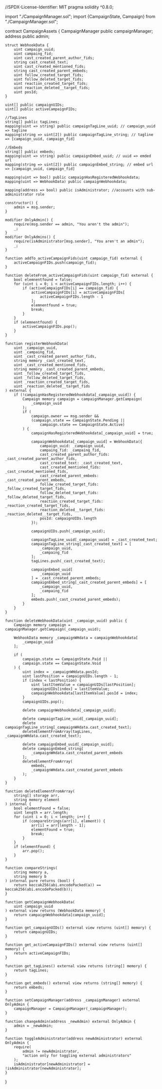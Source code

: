 //SPDX-License-Identifier: MIT
pragma solidity ^0.8.0;

import "./CampaignManager.sol";
import {CampaignState, Campaign} from "./CampaignManager.sol";

contract CampaignAssets {
CampaignManager public campaignManager;
address public admin;

    struct WebhookData {
        uint campaign_uuid;
        uint campaing_fid;
        uint cast_created_parent_author_fids;
        string cast_created_text;
        uint cast_created_mentioned_fids;
        string cast_created_parent_embeds;
        uint follow_created_target_fids;
        uint follow_deleted_target_fids;
        uint reaction_created_target_fids;
        uint reaction_deleted__target_fids;
        uint posId;
    }

    uint[] public campaignUIDs;
    uint[] public activeCampaignFIDs;

    //TagLines
    string[] public tagLines;
    mapping(uint => string) public campaignTagLine_uuid; // campaign_uuid => tagline
    mapping(string => uint[2]) public campaignTagLine_string; // tagline => [campaign_uuid, campaign_fid]

    //Embeds
    string[] public embeds;
    mapping(uint => string) public campaignEmbed_uuid; // uuid => emded url
    mapping(string => uint[2]) public campaignEmbed_string; // embed url => [campaign_uuid, campaign_fid]

    mapping(uint => bool) public campaignHasRegisteredWebhookdata;
    mapping(uint => WebhookData) public campaignWebhookdata;

    mapping(address => bool) public isAdministrator; //accounts with sub-administrator role

    constructor() {
        admin = msg.sender;
    }

    modifier OnlyAdmin() {
        require(msg.sender == admin, "You aren't the admin");
        _;
    }
    modifier OnlyAdmins() {
        require(isAdministrator[msg.sender], "You aren't an admin");
        _;
    }

    function addTo_activeCampaignFids(uint campaign_fid) external {
        activeCampaignFIDs.push(campaign_fid);
    }

    function deleteFrom_activeCampaignFids(uint campaign_fid) external {
        bool elemnentfound = false;
        for (uint i = 0; i < activeCampaignFIDs.length; i++) {
            if (activeCampaignFIDs[i] == campaign_fid) {
                activeCampaignFIDs[i] = activeCampaignFIDs[
                    activeCampaignFIDs.length - 1
                ];
                elemnentfound = true;
                break;
            }
        }
        if (elemnentfound) {
            activeCampaignFIDs.pop();
        }
    }

    function registerWebhookData(
        uint _campaign_uuid,
        uint _campaing_fid,
        uint _cast_created_parent_author_fids,
        string memory _cast_created_text,
        uint _cast_created_mentioned_fids,
        string memory _cast_created_parent_embeds,
        uint _follow_created_target_fids,
        uint _follow_deleted_target_fids,
        uint _reaction_created_target_fids,
        uint _reaction_deleted__target_fids
    ) external {
        if (!campaignHasRegisteredWebhookdata[_campaign_uuid]) {
            Campaign memory campaign = campaignManager.getCampaign(
                _campaign_uuid
            );
            if (
                campaign.owner == msg.sender &&
                (campaign.state == CampaignState.Pending ||
                    campaign.state == CampaignState.Active)
            ) {
                campaignHasRegisteredWebhookdata[_campaign_uuid] = true;

                campaignWebhookdata[_campaign_uuid] = WebhookData({
                    campaign_uuid: _campaign_uuid,
                    campaing_fid: _campaing_fid,
                    cast_created_parent_author_fids: _cast_created_parent_author_fids,
                    cast_created_text: _cast_created_text,
                    cast_created_mentioned_fids: _cast_created_mentioned_fids,
                    cast_created_parent_embeds: _cast_created_parent_embeds,
                    follow_created_target_fids: _follow_created_target_fids,
                    follow_deleted_target_fids: _follow_deleted_target_fids,
                    reaction_created_target_fids: _reaction_created_target_fids,
                    reaction_deleted__target_fids: _reaction_deleted__target_fids,
                    posId: campaignUIDs.length
                });

                campaignUIDs.push(_campaign_uuid);

                campaignTagLine_uuid[_campaign_uuid] = _cast_created_text;
                campaignTagLine_string[_cast_created_text] = [
                    _campaign_uuid,
                    _campaing_fid
                ];
                tagLines.push(_cast_created_text);

                campaignEmbed_uuid[
                    _campaign_uuid
                ] = _cast_created_parent_embeds;
                campaignEmbed_string[_cast_created_parent_embeds] = [
                    _campaign_uuid,
                    _campaing_fid
                ];
                embeds.push(_cast_created_parent_embeds);
            }
        }
    }

    function deleteWebhookData(uint _campaign_uuid) public {
        Campaign memory campaign = campaignManager.getCampaign(_campaign_uuid);

        WebhookData memory _campaignWHdata = campaignWebhookdata[
            _campaign_uuid
        ];

        if (
            campaign.state == CampaignState.Paid ||
            campaign.state == CampaignState.Void
        ) {
            uint index = _campaignWHdata.posId;
            uint lastPosition = campaignUIDs.length - 1;
            if (index < lastPosition) {
                uint lastItemValue = campaignUIDs[lastPosition];
                campaignUIDs[index] = lastItemValue;
                campaignWebhookdata[lastItemValue].posId = index;
            }
            campaignUIDs.pop();

            delete campaignWebhookdata[_campaign_uuid];

            delete campaignTagLine_uuid[_campaign_uuid];
            delete campaignTagLine_string[_campaignWHdata.cast_created_text];
            deleteElementFromArray(tagLines, _campaignWHdata.cast_created_text);

            delete campaignEmbed_uuid[_campaign_uuid];
            delete campaignEmbed_string[
                _campaignWHdata.cast_created_parent_embeds
            ];
            deleteElementFromArray(
                embeds,
                _campaignWHdata.cast_created_parent_embeds
            );
        }
    }

    function deleteElementFromArray(
        string[] storage arr,
        string memory element
    ) internal {
        bool elementFound = false;
        uint length = arr.length;
        for (uint i = 0; i < length; i++) {
            if (compareStrings(arr[i], element)) {
                arr[i] = arr[length - 1];
                elementFound = true;
                break;
            }
        }
        if (elementFound) {
            arr.pop();
        }
    }

    function compareStrings(
        string memory a,
        string memory b
    ) internal pure returns (bool) {
        return keccak256(abi.encodePacked(a)) == keccak256(abi.encodePacked(b));
    }

    function getCampaignWebhookData(
        uint campaign_uuid
    ) external view returns (WebhookData memory) {
        return campaignWebhookdata[campaign_uuid];
    }

    function get_campaignUIDs() external view returns (uint[] memory) {
        return campaignUIDs;
    }

    function get_activeCampaignFIDs() external view returns (uint[] memory) {
        return activeCampaignFIDs;
    }

    function get_tagLines() external view returns (string[] memory) {
        return tagLines;
    }

    function get_embeds() external view returns (string[] memory) {
        return embeds;
    }

    function setCampaignManager(address _campaignManager) external OnlyAdmin {
        campaignManager = CampaignManager(_campaignManager);
    }

    function changeAdmin(address _newAdmin) external OnlyAdmin {
        admin = _newAdmin;
    }

    function toggleAdministrator(address newAdministrator) external OnlyAdmin {
        require(
            admin != newAdministrator,
            "action only for toggling external administrators"
        );
        isAdministrator[newAdministrator] = !isAdministrator[newAdministrator];
    }

}
